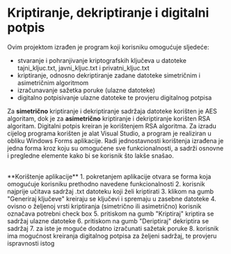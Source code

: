 # Kriptiranje, dekriptiranje i digitalni potpis

Ovim projektom izrađen je program koji korisniku omogućuje sljedeće:
- stvaranje i pohranjivanje kriptografskih ključeva u datoteke tajni_kljuc.txt, javni_kljuc.txt i privatni_kljuc.txt
- kriptiranje, odnosno dekriptiranje zadane datoteke simetričnim i asimetričnim algoritmom
- izračunavanje sažetka poruke (ulazne datoteke)
- digitalno potpisivanje ulazne datoteke te provjeru digitalnog potpisa

Za **simetrično** kriptiranje i dekriptiranje sadržaja datoteke korišten je AES algoritam, dok je za **asimetrično** kriptiranje i dekriptiranje korišten RSA algoritam. Digitalni potpis kreiran je korištenjem RSA algoritma.
Za izradu cijelog programa korišten je alat Visual Studio, a program je realiziran u obliku Windows Forms aplikacije.
Radi jednostavnosti korištenja izrađena je jedna forma kroz koju su omogućene sve funkcionalnosti, a sadrži osnovne i pregledne elemente kako bi se korisnik što lakše snašao. 

<br>
**Korištenje aplikacije**
1. pokretanjem aplikacije otvara se forma koja omogućuje korisniku prethodno navedene funkcionalnosti
2. korisnik najprije učitava sadržaj .txt datoteku koji želi kriptirati
3. klikom na gumb "Generiraj ključeve" kreiraju se ključevi i spremaju u zasebne datoteke
4. ovisno o željenoj vrsti kriptiranja (simetrično ili asimetrično) korisnik označava potrebni check box
5. pritiskom na gumb "Kriptiraj" kriptira se sadržaj ulazne datoteke
6. pritiskom na gumb "Deriptiraj" dekriptira se sadržaj
7. za iste je moguće dodatno izračunati sažetak poruke
8. korisnik ima mogućnost kreiranja digitalnog potpisa za željeni sadržaj, te provjeru ispravnosti istog
